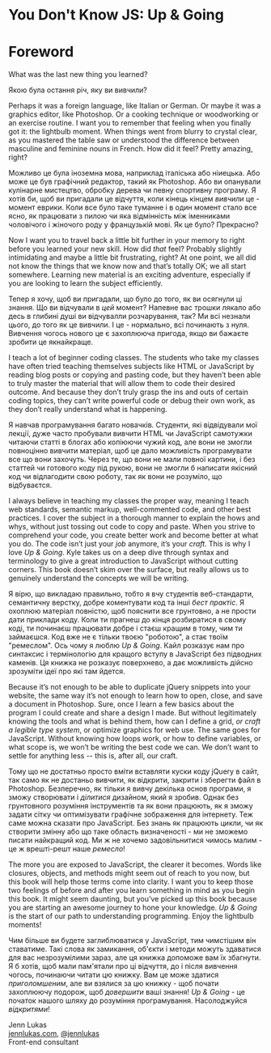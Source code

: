 # You Don't Know JS: Up & Going
# Foreword

What was the last new thing you learned?

Якою була остання річ, яку ви вивчили?

Perhaps it was a foreign language, like Italian or German. Or maybe it was a graphics editor, like Photoshop. Or a cooking technique or woodworking or an exercise routine. I want you to remember that feeling when you finally got it: the lightbulb moment. When things went from blurry to crystal clear, as you mastered the table saw or understood the difference between masculine and feminine nouns in French. How did it feel? Pretty amazing, right?

Можливо це була іноземна мова, наприклад італіська або ніиецька. Або може це був графічний редактор, такий як Photoshop. Або ви опанували кулінарне мистецтво, обробку дерева чи певну спортивну програму. Я хотів би, щоб ви пригадали це відчуття, коли кінець кінцем *вивчили* це - момент еврики. Коли все було таке туманне і в один момент стало все ясно, як працювати з пилою чи яка відмінність між іменниками чоловічого і жіночого роду у французькій мові. Як це було? Прекрасно?

Now I want you to travel back a little bit further in your memory to right before you learned your new skill. How did *that* feel? Probably slightly intimidating and maybe a little bit frustrating, right? At one point, we all did not know the things that we know now and that’s totally OK; we all start somewhere. Learning new material is an exciting adventure, especially if you are looking to learn the subject efficiently.

Тепер я хочу, щоб ви пригадали, що було до того, як ви осягнули ці знання. Що ви відчували в *цей* момент? Напевне вас трошки лякало або десь в глибині душі ви відчувалли розчарування, так? Ми всі незнали цього, до того як це вивчили. І це - нормально, всі починають з нуля. Вивчення чогось нового це є захоплююча пригода, якщо ви бажаєте зробити це якнайкраще.

I teach a lot of beginner coding classes. The students who take my classes have often tried teaching themselves subjects like HTML or JavaScript by reading blog posts or copying and pasting code, but they haven’t been able to truly master the material that will allow them to code their desired outcome. And because they don’t truly grasp the ins and outs of certain coding topics, they can’t write powerful code or debug their own work, as they don’t really understand what is happening.

Я навчав програмування багато новачків. Студенти, які відвідували мої лекції, дуже часто пробували вивчити HTML чи JavaScript самотужки читаючи статті в блогах або копіюючи чужий код, але вони не змогли повноцінно вивчити матеріал, щоб це дало можливість програмувати все що вони захочуть. Через те, що вони не мали повної картини, і без статтей чи готового коду під рукою, вони не змогли б написати якісний код чи відлагодити свою роботу, так як вони не розуміло, що відбуваєтся.

I always believe in teaching my classes the proper way, meaning I teach web standards, semantic markup, well-commented code, and other best practices. I cover the subject in a thorough manner to explain the hows and whys, without just tossing out code to copy and paste. When you strive to comprehend your code, you create better work and become better at what you do. The code isn’t just your *job* anymore, it’s your *craft*. This is why I love *Up & Going*. Kyle takes us on a deep dive through syntax and terminology to give a great introduction to JavaScript without cutting corners. This book doesn’t skim over the surface, but really allows us to genuinely understand the concepts we will be writing.

Я вірю, що викладаю правильно, тобто я вчу студентів веб-стандарти, семантичну верстку, добре коментувати код та інші *бест практіс*.
Я охоплюю матеріал повністю, щоб пояснити все грунтовно, а не прости дати приклади коду. Коли ти прагнеш до кінця розбиратися в свому коді, ти починаєш працювати добре і стаєш кращим в тому, чим ти займаєшся. Код вже не є тільки твоєю "роботою", а стає твоїм "ремеслом".
Ось чому я люблю *Up & Going*. Кайл розказує нам про синтаксис і термінологію для кращого вступу в JavaScript без підводних каменів. Ця книжка не розказує поверхнево, а дає можливість дійсно зрозуміти ідеї про які там йдется.

Because it’s not enough to be able to duplicate jQuery snippets into your website, the same way it’s not enough to learn how to open, close, and save a document in Photoshop. Sure, once I learn a few basics about the program I could create and share a design I made. But without legitimately knowing the tools and what is behind them, how can I define a grid, *or craft a legible type system*, or optimize graphics for web use. The same goes for JavaScript. Without knowing how loops work, or how to define variables, or what scope is, we won’t be writing the best code we can. We don’t want to settle for anything less -- this is, after all, our craft.

Тому що не достатньо просто вміти вставляти куски коду jQuery в сайт, так само як не достаньо вивчити, як відкрити, закрити і зберегти файл в Photoshop. Безперечно, як тільки я вивчу декілька основ програми, я зможу створювати і *ділитися* дизайном, який я зробив. Однак без грунтовного розуміння інструментів та як вони працюють, як я зможу задати сітку чи оптимізувати графічне зображення для інтернету. Теж саме можна сказати про JavaScript. Без знань як працюють цикли, чи як створити змінну або що таке область визначеності - ми не зможемо писати найкращий код. Ми ж не хочемо задовільнитися чимось малим - це ж врешті-решт наше *ремесло*!

The more you are exposed to JavaScript, the clearer it becomes. Words like closures, objects, and methods might seem out of reach to you now, but this book will help those terms come into clarity. I want you to keep those two feelings of before and after you learn something in mind as you begin this book. It might seem daunting, but you’ve picked up this book because you are starting an awesome journey to hone your knowledge. *Up & Going* is the start of our path to understanding programming. Enjoy the lightbulb moments!

Чим більше ви будете заглиблюватися у JavaScript, тим чимстішим він ставатиме. Такі слова як замикання, об'єкти і методи можуть здаватися для вас незрозумілими зараз, але ця книжка допоможе вам їх збагнути. Я б хотів, щоб мали пам'ятали про ці відчуття, до і після вивчення чогось, починаючи читати цю книжку. Вам це може здатися *приголомшеним*, але ви взялися за цю книжку - щоб почати захоплюючу подорож, щоб *довершити* ваші знання! *Up & Going* - це початок нашого шляху до розуміння програмування. Насолоджуйся *відкритями*!

Jenn Lukas<br>
[jennlukas.com](http://jennlukas.com/), [@jennlukas](https://twitter.com/jennlukas)<br>
Front-end consultant
